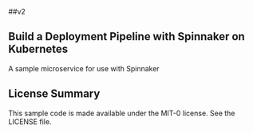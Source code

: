 ##v2
## Build a Deployment Pipeline with Spinnaker on Kubernetes

A sample microservice for use with Spinnaker

## License Summary

This sample code is made available under the MIT-0 license. See the LICENSE file.
